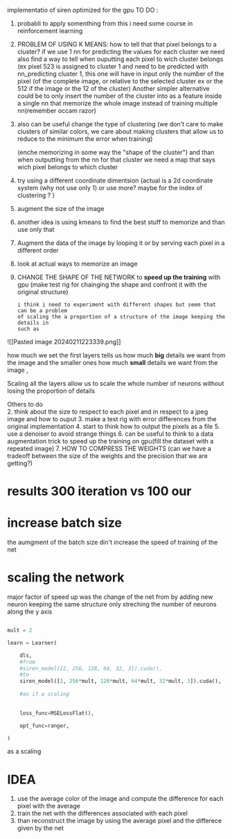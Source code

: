 implementatio of siren optimized for the gpu 
TO DO : 

1. probabli to apply somenthing from this i need some course in reinforcement learning
1. PROBLEM OF USING K MEANS: how to tell that that pixel belongs to a cluster? 
		 if we use 1 nn for predicting the values for each  cluster we need also find a way to tell when ouputting each pixel to wich cluster belongs (ex pixel 523 is assigned to cluster 1 and need to be predicted with nn_predicting cluster 1, this one will have in input only the number of the pixel (of the complete image, or relative to the selected cluster ex or the 512 if the image or the 12 of the cluster)
		 Another simpler alternative could be to only insert the number of the cluster into as a feature inside a single nn that memorize the whole image instead of training multiple nn(remember occam razor) 

2. also can be useful change the type of clustering (we don't care to make clusters of similar colors, we care about making clusters that allow us to reduce to the minimum the error when training)
		
		 

	
	  
	  (enche memorizing in some way the "shape of the cluster") and than when outputting from the nn for that cluster we need a map that says wich pixel belongs to which cluster
1. try using a different coordinate dimentsion (actual is a 2d coordinate system (why not use only 1) or use more? maybe for the index of clustering ? )
2. augment the size of the image
3. another idea is using kmeans to find the best stuff to memorize and than use only that
4. Augment the  data of the image by looping it  or by serving each pixel in a different order
5. look at actual ways to memorize an image 
6. CHANGE THE SHAPE OF THE NETWORK to **speed up the training** with gpu (make test rig for chainging the shape and confront it with the original structure)
	   
	   i think i need to experiment with different shapes but seem that can be a problem 
	   of scaling the a proportion of a structure of the image keeping the details in 
	   such as 


![[Pasted image 20240211223339.png]]

how much we set the first layers tells us how much **big** details we want from the image  and the smaller ones how much **small** details we want from the image , 

Scaling all the layers allow us to scale the whole number of neurons without losing the proportion of details 

Others to do    
2. think about the size to respect to each pixel and in respect to a jpeg image and how to ouput 
3. make a test rig with error differences from the original implementation 
4. start to think how to output the pixels as a file
5. use a denoiser to avoid strange things
6. can be useful to think to a data augmentation trick to speed up the training on gpu(fill the dataset with a repeated image)
7. HOW TO COMPRESS THE WEIGHTS (can we have a tradeoff between the size of the weights and the precision that we are getting?)


# results 300 iteration vs 100 our 
# increase batch size
the aumgment of the batch size din't increase the speed of training of the net
# scaling the network
major factor of speed up was the change of the net from by adding new neuron keeping the same structure only streching the number of neurons along the y axis 
  
``` python 

mult = 2

learn = Learner(

    dls,
	#from
    #siren_model([2, 256, 128, 64, 32, 3]).cuda(),
	#to 
    siren_model([2, 256*mult, 128*mult, 64*mult, 32*mult, 3]).cuda(),
	
	#as if a scaling
  

    loss_func=MSELossFlat(),

    opt_func=ranger,

)
```

as a scaling 


# IDEA 

1. use the average color of the image and compute the difference for each pixel  with the average 
2. train the net with the differences associated with each pixel 
3. than reconstruct the image by using the average pixel and the differece given by the net







